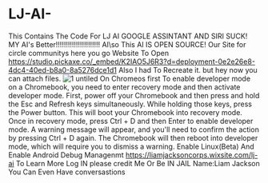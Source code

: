 # LJ-AI-
This Contains The Code For LJ AI GOOGLE ASSINTANT AND SIRI SUCK! MY AI's Better!!!!!!!!!!!!!!!!!!!!!!                                                                                                                                                                            Al\so This AI IS OPEN SOURCE!
 Our Site for circle communitys here you go                                                                                                                                                                         Website To Open  https://studio.pickaxe.co/_embed/K2IAO5J6R3?d=deployment-0e2e26e8-4dc4-40ed-b8a0-8a5276dce1d1 
Also I had To Recreate it. but hey now you can attach files.                                                                                                                                                                                                              ![1 untiled](https://github.com/user-attachments/assets/31c23f03-37e6-41b4-a90f-0428de1a6037)
                                                 On Chromeos first To enable developer mode on a Chromebook, you need to enter recovery mode and then activate developer mode. First, power off your Chromebook and then press and hold the Esc and Refresh keys simultaneously. While holding those keys, press the Power button. This will boot your Chromebook into recovery mode. Once in recovery mode, press Ctrl + D and then Enter to enable developer mode. A warning message will appear, and you'll need to confirm the action by pressing Ctrl + D again. The Chromebook will then reboot into developer mode, which will require you to dismiss a warning. Enable Linux(Beta)                                                                                                                                                                                                                                                                                                                                                                                                                                                                                                                                                                                                                                                                                                                                                                                                                                                                                                                         And Enable Android Debug Managenmt https://liamjacksoncorps.wixsite.com/lj-ai To Learn More Log IN 
                                                                                                                                                                                                                              please credit Me Or Be IN JAIL Name:Liam Jackson                                                                                                                                                                                                                                                                                                                                                                                  You Can Even Have conversastions  
